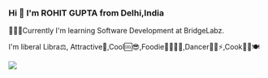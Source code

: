 ### Hi 👋 I'm  ROHIT GUPTA from Delhi,India

🎇✨✨Currently I'm learning Software Development at BridgeLabz.

I'm liberal Libra⚖️, Attractive🧲,Cool🆒😎,Foodie🍕🍒🍌🍩,Dancer🕺🕺⚡,Cook👨‍🍳🍽️


![](https://komarev.com/ghpvc/?username=RohitGupta8&style=plastic&color=ff69b4&label=My+Profile+Views)



<!--
**RohitGupta8/RohitGupta8** is a ✨ _special_ ✨ repository because its `README.md` (this file) appears on your GitHub profile.

Here are some ideas to get you started:

- 🔭 I’m currently working on ...
- 🌱 I’m currently learning ...
- 👯 I’m looking to collaborate on ...
- 🤔 I’m looking for help with ...
- 💬 Ask me about ...
- 📫 How to reach me: ...
- 😄 Pronouns: ...
- ⚡ Fun fact: ...
-->
